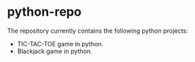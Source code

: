 # python-repo
The repository currently contains the following python projects:
* TIC-TAC-TOE game in python.
* Blackjack game in python.

